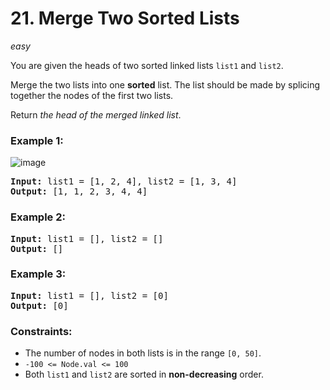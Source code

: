 # 21. Merge Two Sorted Lists
_easy_

You are given the heads of two sorted linked lists `list1` and `list2`.

Merge the two lists into one **sorted** list. The list should be made by splicing together the nodes of the first two lists.

Return _the head of the merged linked list_.

### Example 1:
![image](https://assets.leetcode.com/uploads/2020/10/03/merge_ex1.jpg)

<pre>
<b>Input:</b> list1 = [1, 2, 4], list2 = [1, 3, 4]
<b>Output:</b> [1, 1, 2, 3, 4, 4]
</pre>

### Example 2:

<pre>
<b>Input:</b> list1 = [], list2 = []
<b>Output:</b> []
</pre>

### Example 3:

<pre>
<b>Input:</b> list1 = [], list2 = [0]
<b>Output:</b> [0]
</pre>

### Constraints:

- The number of nodes in both lists is in the range `[0, 50]`.
- `-100 <= Node.val <= 100`
- Both `list1` and `list2` are sorted in **non-decreasing** order.
